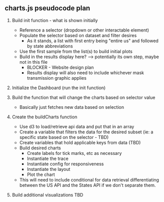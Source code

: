 ## charts.js pseudocode plan
1. Build init function - what is shown initially
    * Reference a selector (dropdown or other interactable element)
    * Populate the selector based on dataset and filter desires
        * As it stands, a list with first entry being "entire us" and followed by state abbreviations 
    * Use the first sample from the list(s) to build initial plots
    * Build in the results display here? --> potentially its own step, maybe not in this file
        * BLOCKER - Website design plan
        * Results display will also need to include whichever mask transmission graphic applies

2. Initialize the Dashboard (run the init function)

3. Build the function that will change the charts based on selector value
    * Basically just fetches new data based on selection

4. Create the buildCharts function
    * Use d3 to load/retrieve api data and put that in an array
    * Create a variable that filters the data for the desired subset (ie: a specific state based on the selector - TBD)
    * Create variables that hold applicable keys from data (TBD)
    * Build desired charts
        * Create labels for tick marks, etc as necessary
        * Instantiate the trace
        * Instantiate config for responsiveness
        * Instantiate the layout 
        * Plot the chart
    * This will need to include conditional for data retrieval differentiating between the US API and the States API if we don't separate them. 

5. Build additional visualizations TBD

